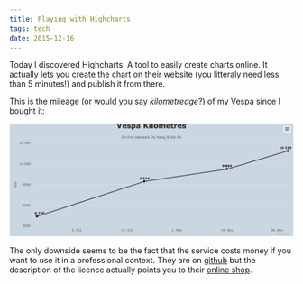 ```yaml
---
title: Playing with Highcharts
tags: tech
date: 2015-12-16
---
```


Today I discovered Highcharts: A tool to easily create charts online. It actually lets you create the chart on their website (you litteraly need less than 5 minutes!) and publish it from there.

This is the mileage (or would you say _kilometreage_?) of my Vespa since I bought it:

[![Highcharts](highcharts_chart.png)](https://app.everviz.com/show/opequb?redirected-from-hs)

The only downside seems to be the fact that the service costs money if you want to use it in a professional context. They are on [github](https://github.com/highcharts/highcharts) but the description of the licence actually points you to their [online shop](http://shop.highsoft.com/).